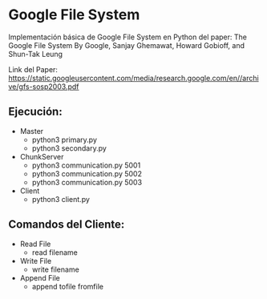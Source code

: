 # Google File System

Implementación básica de Google File System en Python del paper: The Google File System By Google, Sanjay Ghemawat, Howard Gobioff, and Shun-Tak Leung

Link del Paper: https://static.googleusercontent.com/media/research.google.com/en//archive/gfs-sosp2003.pdf

## Ejecución:

* Master
	* python3 primary.py
	* python3 secondary.py
* ChunkServer
	* python3 communication.py 5001
	* python3 communication.py 5002
	* python3 communication.py 5003
* Client
	* python3 client.py

## Comandos del Cliente:

* Read File
	* read filename
* Write File
	* write filename
* Append File
	* append tofile fromfile
